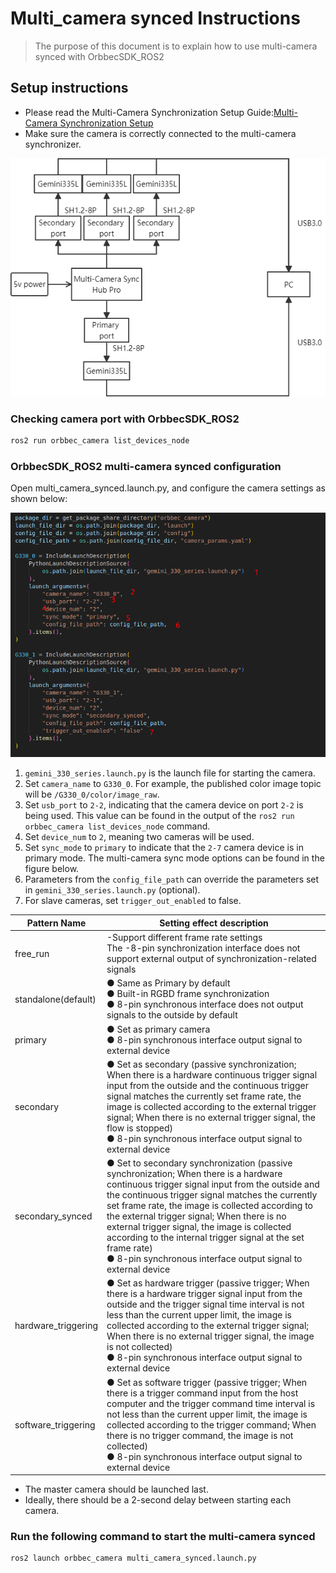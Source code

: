 # Multi_camera synced Instructions

> The purpose of this document is to explain how to use multi-camera synced with OrbbecSDK_ROS2

## Setup instructions

* Please read the Multi-Camera Synchronization Setup Guide:[Multi-Camera Synchronization Setup](https://www.orbbec.com/docs/set-up-cameras-for-external-synchronization_v1-2/)
* Make sure the camera is correctly connected to the multi-camera synchronizer.

![Depth Point Cloud Visualization](image/multi_camera_synced1.png)

### Checking camera port with OrbbecSDK_ROS2

```bash
ros2 run orbbec_camera list_devices_node
```

### OrbbecSDK_ROS2 multi-camera synced configuration

Open multi_camera_synced.launch.py, and configure the camera settings as shown below:

![Depth Point Cloud Visualization](image/multi_camera_synced2.png)

1. `gemini_330_series.launch.py` is the launch file for starting the camera.
2. Set `camera_name` to `G330_0`. For example, the published color image topic will be `/G330_0/color/image_raw`.
3. Set `usb_port` to `2-2`, indicating that the camera device on port `2-2` is being used. This value can be found in the output of the `ros2 run orbbec_camera list_devices_node` command.
4. Set `device_num` to `2`, meaning two cameras will be used.
5. Set `sync_mode` to `primary` to indicate that the `2-7` camera device is in primary mode. The multi-camera sync mode options can be found in the figure below.
6. Parameters from the `config_file_path` can override the parameters set in `gemini_330_series.launch.py` (optional).
7. For slave cameras, set `trigger_out_enabled` to false.

| **Pattern Nam**e | **Setting effect description**                                                                                                                                                                                                                                                                                                                                                                                                                                                                 |
| ---------------------- | ---------------------------------------------------------------------------------------------------------------------------------------------------------------------------------------------------------------------------------------------------------------------------------------------------------------------------------------------------------------------------------------------------------------------------------------------------------------------------------------------------- |
| free_run               | -Support different frame rate settings<br />The -8-pin synchronization interface does not support external output of synchronization-related signals                                                                                                                                                                                                                                                                                                                                                 |
| standalone(default)    | ●        Same as Primary by default<br />●        Built-in RGBD frame synchronization<br />●        8-pin synchronous interface does not output signals to the outside by default                                                                                                                                                                                                                                                                                                                 |
| primary                | ●        Set as primary camera<br />●        8-pin synchronous interface output signal to external device                                                                                                                                                                                                                                                                                                                                                                                          |
| secondary              | ●        Set as secondary (passive synchronization; When there is a hardware continuous trigger signal input from the outside and the continuous trigger signal matches the currently set frame rate, the image is collected according to the external trigger signal; When there is no external trigger signal, the flow is stopped)<br />●        8-pin synchronous interface output signal to external device                                                                                   |
| secondary_synced       | ●        Set to secondary synchronization (passive synchronization; When there is a hardware continuous trigger signal input from the outside and the continuous trigger signal matches the currently set frame rate, the image is collected according to the external trigger signal; When there is no external trigger signal, the image is collected according to the internal trigger signal at the set frame rate)<br />●        8-pin synchronous interface output signal to external device |
| hardware_triggering    | ●        Set as hardware trigger (passive trigger; When there is a hardware trigger signal input from the outside and the trigger signal time interval is not less than the current upper limit, the image is collected according to the external trigger signal; When there is no external trigger signal, the image is not collected)<br />●        8-pin synchronous interface output signal to external device                                                                                 |
| software_triggering    | ●        Set as software trigger (passive trigger; When there is a trigger command input from the host computer and the trigger command time interval is not less than the current upper limit, the image is collected according to the trigger command; When there is no trigger command, the image is not collected)<br />●        8-pin synchronous interface output signal to external device                                                                                                  |

* The master camera should be launched last.
* Ideally, there should be a 2-second delay between starting each camera.

### Run the following command to start the multi-camera synced

```bash
ros2 launch orbbec_camera multi_camera_synced.launch.py
```
